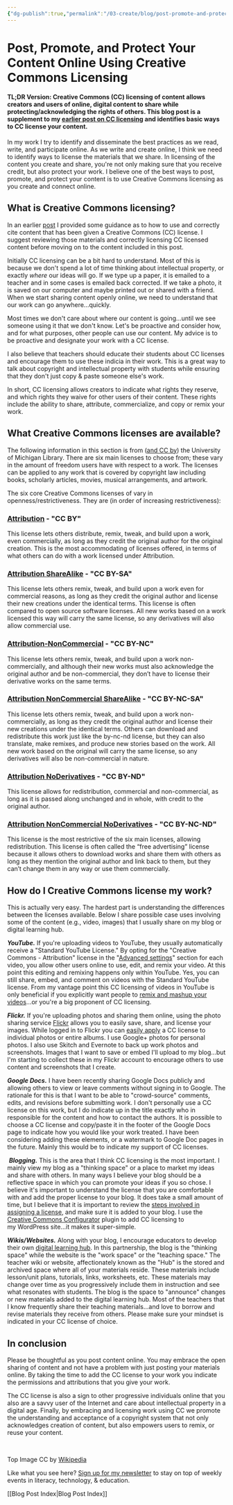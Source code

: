 ```yaml
---
{"dg-publish":true,"permalink":"/03-create/blog/post-promote-and-protect-your-content-online-using-creative-commons-licensing/","title":"Post, Promote, and Protect Your Content Online Using Creative Commons Licensing","tags":["copyright","creative-commons","digital-learning-hub","online-content-construction"]}
---
```


# Post, Promote, and Protect Your Content Online Using Creative Commons Licensing

#### TL;DR Version: Creative Commons (CC) licensing of content allows creators and users of online, digital content to share while protecting/acknowledging the rights of others. This blog post is a supplement to my [earlier post on CC licensing](http://wiobyrne.com/creative-commons-licensing-of-open-educational-content/) and identifies basic ways to CC license your content.

In my work I try to identify and disseminate the best practices as we read, write, and participate online. As we write and create online, I think we need to identify ways to license the materials that we share. In licensing of the content you create and share, you're not only making sure that you receive credit, but also protect your work. I believe one of the best ways to post, promote, and protect your content is to use Creative Commons licensing as you create and connect online.

## What is Creative Commons licensing?

In an earlier [post](http://wiobyrne.com/creative-commons-licensing-of-open-educational-content/) I provided some guidance as to how to use and correctly cite content that has been given a Creative Commons (CC) license. I suggest reviewing those materials and correctly licensing CC licensed content before moving on to the content included in this post.

Initially CC licensing can be a bit hard to understand. Most of this is because we don't spend a lot of time thinking about intellectual property, or exactly _where_ our ideas will go. If we type up a paper, it is emailed to a teacher and in some cases is emailed back corrected. If we take a photo, it is saved on our computer and maybe printed out or shared with a friend. When we start sharing content openly online, we need to understand that our work can go anywhere...quickly.

Most times we don't care about where our content is going...until we see someone using it that we don't know. Let's be proactive and consider how, and for what purposes, other people can use our content. My advice is to be proactive and designate your work with a CC license.

I also believe that teachers should educate their students about CC licenses and encourage them to use these indicia in their work. This is a great way to talk about copyright and intellectual property with students while ensuring that they don't just copy & paste someone else's work.

In short, CC licensing allows creators to indicate what rights they reserve, and which rights they waive for other users of their content. These rights include the ability to share, attribute, commercialize, and copy or remix your work.

## What Creative Commons licenses are available?

The following information in this section is from ([and CC by](http://www.lib.umich.edu/copyright/licensing-your-own-material-under-cc-license)) the University of Michigan Library. There are six main licenses to choose from; these vary in the amount of freedom users have with respect to a work. The licenses can be applied to any work that is covered by copyright law including books, scholarly articles, movies, musical arrangements, and artwork.

The six core Creative Commons licenses of vary in openness/restrictiveness. They are (in order of increasing restrictiveness):

### [Attribution](http://creativecommons.org/licenses/by/3.0/) - "CC BY"

This license lets others distribute, remix, tweak, and build upon a work, even commercially, as long as they credit the original author for the original creation. This is the most accommodating of licenses offered, in terms of what others can do with a work licensed under Attribution.

### [Attribution ShareAlike](http://creativecommons.org/licenses/by-sa/3.0/) - "CC BY-SA"

This license lets others remix, tweak, and build upon a work even for commercial reasons, as long as they credit the original author and license their new creations under the identical terms. This license is often compared to open source software licenses. All new works based on a work licensed this way will carry the same license, so any derivatives will also allow commercial use.

### [Attribution-NonCommercial](http://creativecommons.org/licenses/by-nc/3.0/) - "CC BY-NC"

This license lets others remix, tweak, and build upon a work non-commercially, and although their new works must also acknowledge the original author and be non-commercial, they don’t have to license their derivative works on the same terms.

### [Attribution NonCommercial ShareAlike](http://creativecommons.org/licenses/by-nc-sa/3.0/) - "CC BY-NC-SA"

This license lets others remix, tweak, and build upon a work non-commercially, as long as they credit the original author and license their new creations under the identical terms. Others can download and redistribute this work just like the by-nc-nd license, but they can also translate, make remixes, and produce new stories based on the work. All new work based on the original will carry the same license, so any derivatives will also be non-commercial in nature.

### [Attribution NoDerivatives](http://creativecommons.org/licenses/by-nd/3.0/) - "CC BY-ND"

This license allows for redistribution, commercial and non-commercial, as long as it is passed along unchanged and in whole, with credit to the original author.

### [Attribution NonCommercial NoDerivatives](http://creativecommons.org/licenses/by-nc-nd/3.0/) - "CC BY-NC-ND"

This license is the most restrictive of the six main licenses, allowing redistribution. This license is often called the “free advertising” license because it allows others to download works and share them with others as long as they mention the original author and link back to them, but they can’t change them in any way or use them commercially.

## How do I Creative Commons license my work?

This is actually very easy. The hardest part is understanding the differences between the licenses available. Below I share possible case uses involving some of the content (e.g., video, images) that I usually share on my blog or digital learning hub.

**_YouTube._** If you're uploading videos to YouTube, they usually automatically receive a "Standard YouTube License." By opting for the "Creative Commons - Attribution" license in the "[Advanced settings](http://boingboing.net/2011-06-01/youtube-introduces-c.html)" section for each video, you allow other users online to use, edit, and remix your video. At this point this editing and remixing happens only within YouTube. Yes, you can still share, embed, and comment on videos with the Standard YouTube license. From my vantage point this CC licensing of videos in YouTube is only beneficial if you explicitly want people to [remix and mashup your videos](http://techcrunch.com/2011-06-01/youtube-now-lets-you-license-videos-under-creative-commons-remixers-rejoice/)...or you're a big proponent of CC licensing.

_**Flickr.**_ If you're uploading photos and sharing them online, using the photo sharing service [Flickr](http://www.flickr.com/) allows you to easily save, share, and license your images. While logged in to Flickr you can [easily apply](http://www.wikihow.com/Apply-the-Creative-Commons-License-to-Flickr-Photographs) a CC license to individual photos or entire albums. I use Google+ photos for personal photos. I also use Skitch and Evernote to back up work photos and screenshots. Images that I want to save or embed I'll upload to my blog...but I'm starting to collect these in my Flickr account to encourage others to use content and screenshots that I create.

**_Google Docs._** I have been recently sharing Google Docs publicly and allowing others to view or leave comments without signing in to Google. The rationale for this is that I want to be able to "crowd-source" comments, edits, and revisions before submitting work. I don't personally use a CC license on this work, but I do indicate up in the title exactly who in responsible for the content and how to contact the authors. It is possible to choose a CC license and copy/paste it in the footer of the Google Docs page to indicate how you would like your work treated. I have been considering adding these elements, or a watermark to Google Doc pages in the future. Mainly this would be to indicate my support of CC licenses.

 _**Blogging.**_ This is the area that I think CC licensing is the most important. I mainly view my blog as a "thinking space" or a place to market my ideas and share with others. In many ways I believe your blog should be a reflective space in which you can promote your ideas if you so chose. I believe it's important to understand the license that you are comfortable with and add the proper license to your blog. It does take a small amount of time, but I believe that it is important to review the [steps involved in assigning a license](http://wiki.creativecommons.org/Blog/Publish), and make sure it is added to your blog. I use the [Creative Commons Configurator](http://wordpress.org/plugins/creative-commons-configurator-1/) plugin to add CC licensing to my WordPress site...it makes it super-simple.

**_Wikis/Websites._** Along with your blog, I encourage educators to develop their own [digital learning hub](http://wiobyrne.com/use-google-sites-for-educators-to-build-your-own-digital-learning-hub/). In this partnership, the blog is the "thinking space" while the website is the "work space" or the "teaching space." The teacher wiki or website, affectionately known as the "Hub" is the stored and archived space where all of your materials reside. These materials include lesson/unit plans, tutorials, links, worksheets, etc. These materials may change over time as you progressively include them in instruction and see what resonates with students. The blog is the space to "announce" changes or new materials added to the digital learning hub. Most of the teachers that I know frequently share their teaching materials...and love to borrow and revise materials they receive from others. Please make sure your mindset is indicated in your CC license of choice.

## In conclusion

Please be thoughtful as you post content online. You may embrace the open sharing of content and not have a problem with just posting your materials online. By taking the time to add the CC license to your work you indicate the permissions and attributions that you give your work.

The CC license is also a sign to other progressive individuals online that you also are a savvy user of the Internet and care about intellectual property in a digital age. Finally, by embracing and licensing work using CC we promote the understanding and acceptance of a copyright system that not only acknowledges creation of content, but also empowers users to remix, or reuse your content.

 

Top Image CC by [Wikipedia](http://en.wikipedia.org/wiki/File:CC_guidant_les_contributeurs.jpg)

Like what you see here? [Sign up for my newsletter](http://wiobyrne.com/tldr/) to stay on top of weekly events in literacy, technology, & education.

[[Blog Post Index\|Blog Post Index]]